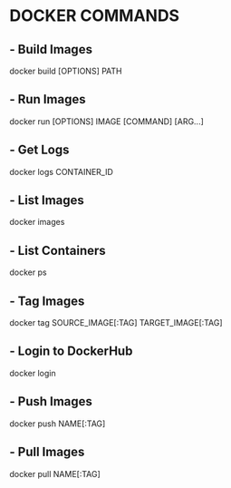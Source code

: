 # DOCKER COMMANDS

## - Build Images
docker build [OPTIONS] PATH

## - Run Images
docker run [OPTIONS] IMAGE [COMMAND] [ARG...]

## - Get Logs
docker logs CONTAINER_ID

## - List Images
docker images

## - List Containers
docker ps

## - Tag Images
docker tag SOURCE_IMAGE[:TAG] TARGET_IMAGE[:TAG]

## - Login to DockerHub
docker login

## - Push Images
docker push NAME[:TAG]

## - Pull Images
docker pull NAME[:TAG]
